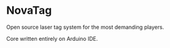 # NovaTag
Open source laser tag system for the most demanding players.

Core written entirely on Arduino IDE.
